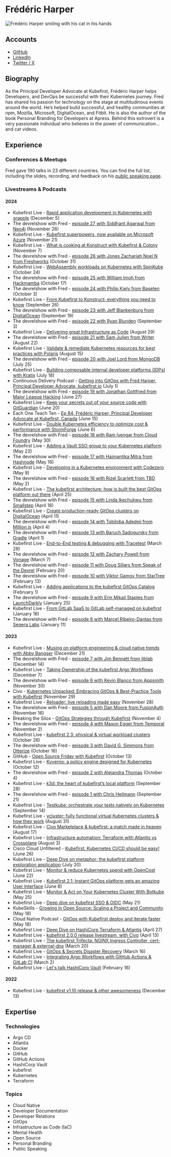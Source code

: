 # Frédéric Harper

![Frédéric Harper smiling with his cat in his hands](../pictures/fred.jpeg)

## Accounts

- [GitHub](https://github.com/fharper)
- [LinkedIn](https://www.linkedin.com/in/fredericharper)
- [Twitter / X](https://twitter.com/fharper)

## Biography

As the Principal Developer Advocate at Kubefirst, Frédéric Harper helps Developers, and DevOps be successful with their Kubernetes journey. Fred has shared his passion for technology on the stage at multitudinous events around the world. He’s helped build successful, and healthy communities at npm, Mozilla, Microsoft, DigitalOcean, and Fitbit. He is also the author of the book Personal Branding for Developers at Apress. Behind this extrovert is a very passionate individual who believes in the power of communication... and cat videos.

## Experience

### Conferences & Meetups

Fred gave 190 talks in 23 different countries. You can find the full list, including the slides, recording, and feedback on his [public speaking page](https://fred.dev/speaking/).

### Livestreams & Podcasts

#### 2024

- Kubefirst Live - [Rapid application development in Kubernetes with grapple](https://www.youtube.com/watch?v=5GblpXLnjlI) (December 5)
- The devrelshow with Fred - [episode 27 with Siddhant Agarwal from Neo4j](https://www.youtube.com/watch?v=Jg2P_x77ST0) (November 28)
- Kubefirst Live - [Kubefirst superpowers, now available on Microsoft Azure](https://www.youtube.com/watch?v=D4gaKRS6gzg) (November 21)
- Kubefirst Live - [What is cooking at Konstruct with Kubefirst & Colony](https://www.youtube.com/watch?v=Nqa61ZKwo8E) (November 7)
- The devrelshow with Fred - [episode 26 with Jones Zachariah Noel N from Freshworks](https://www.youtube.com/watch?v=wJcpuVM8VV8) (October 31)
- Kubefirst Live - [WebAssembly workloads on Kubernetes with SpinKube](https://www.youtube.com/watch?v=BUuSbuJRbnQ) (October 24)
- The devrelshow with Fred - [episode 25 with William Imoh from Hackmamba](https://www.youtube.com/watch?v=TfqnaYssa24) (October 17)
- The devrelshow with Fred - [episode 24 with Philip Kiely from Baseten](https://www.youtube.com/watch?v=fbofHhvlXCc) (October 3)
- Kubefirst Live - [From Kubefirst to Konstruct: everything you need to know](https://www.youtube.com/watch?v=OWWdprmvX4Y) (September 26)
- The devrelshow with Fred - [episode 23 with Jeff Blankenburg from DigitalOcean](https://www.youtube.com/watch?v=2oHi3VKhl4w) (September 19)
- The devrelshow with Fred - [episode 22 with Ryan Blunden](https://www.youtube.com/watch?v=VMHnnEYSylY) (September 3)
- Kubefirst Live - [Delivering great Infrastructure as Code](https://www.youtube.com/watch?v=kP7dICR8FRo) (August 29)
- The devrelshow with Fred - [episode 21 with Sam Julien from Writer](https://www.youtube.com/watch?v=3K4Yxp0hISE) (August 22)
- Kubefirst Live - [Validate & remediate Kubernetes resources for best practices with Polaris](https://www.youtube.com/watch?v=4l0nGpi09dA) (August 15)
- The devrelshow with Fred - [episode 20 with Joel Lord from MongoDB](https://www.youtube.com/watch?v=jvGhSPXY4U4) (July 25)
- Kubefirst Live - [Building composable internal developer platforms (IDPs) with Kratix](https://www.youtube.com/watch?v=yAji69_Qa20) (July 18)
- Continuous Delivery Podcast - [Getting into GitOps with Fred Harper, Principal Developer Advocate, kubefirst.io](https://www.youtube.com/watch?v=6nwiRpzz7wM) (July 1)
- The devrelshow with Fred - [episode 19 with Jonathan Gottfried from Major League Hacking](https://www.youtube.com/watch?v=8gyUad-8rN4) (June 27)
- Kubefirst Live - [Keep your secrets out of your source code with GitGuardian](https://www.youtube.com/watch?v=ViqWYFUBnHc) (June 20)
- Each One Teach Ten - [Ep 84, Frédéric Harper, Principal Developer Advocate at Kubefirst, Canada](https://www.youtube.com/watch?v=bmzutcikjvY) (June 15)
- Kubefirst Live - [Double Kubernetes efficiency to optimize cost & performance with StormForge](https://www.youtube.com/watch?v=DDnEzQw46FM) (June 6)
- The devrelshow with Fred - [episode 18 with Ram Iyengar from Cloud Foundry](https://www.youtube.com/watch?v=gxsN4JykdYk) (May 30)
- Kubefirst Live - [Adding a Vault SSO group to your Kubernetes platform](https://www.youtube.com/watch?v=RZSVr2ASBdM) (May 23)
- The devrelshow with Fred - [episode 17 with Haimantika Mitra from Hashnode](https://www.youtube.com/watch?v=E3qjPt26nMw) (May 16)
- Kubefirst Live - [Developing in a Kubernetes environment with Codezero](https://www.youtube.com/watch?v=1TsTHb90cX0) (May 9)
- The devrelshow with Fred - [episode 16 with Rizel Scarlett from TBD](https://www.youtube.com/watch?v=CrjxuX2ulQw) (May 2)
- Kubefirst Live - [The kubefirst architecture: how is built the best GitOps platform out there](https://www.youtube.com/watch?v=_jlFBtGl1I4) (April 25)
- The devrelshow with Fred - [episode 15 with Linda Ikechukwu from Smallstep](https://www.youtube.com/watch?v=KcxLzJO5R2E) (April 18)
- Kubefirst Live - [Create production-ready GitOps clusters on DigitalOcean](https://www.youtube.com/watch?v=LqEk5T8VF18) (April 11)
- The devrelshow with Fred - [episode 14 with Tobiloba Adedeji from Million.js](https://www.youtube.com/watch?v=bCArd6cCJhk) (April 4)
- The devrelshow with Fred - [episode 13 with Baruch Sadogursky from Gradle](https://www.youtube.com/watch?v=IjtQZFP2QTA) (April 1)
- Kubefirst Live - [End-to-End testing & debugging with Tracetest](https://www.youtube.com/watch?v=mZUHbs2Npms) (March 28)
- The devrelshow with Fred - [episode 12 with Zachary Powell from Vonage](https://www.youtube.com/watch?v=fGMe3nbJU9M) (March 7)
- The devrelshow with Fred - [episode 11 with Doug Sillars from Speak of the Devrel](https://www.youtube.com/watch?v=zH-CVs55V68) (February 20)
- The devrelshow with Fred - [episode 10 with Viktor Gamov from StarTree](https://www.youtube.com/watch?v=vCJQmmsfcKw) (February 13)
- Kubefirst Live - [Adding applications to the kubefirst GitOps Catalog](https://www.youtube.com/watch?v=O8pTLnqIAuk) (February 1)
- The devrelshow with Fred - [episode 9 with Erin Mikail Staples from LaunchDarkly](https://www.youtube.com/watch?v=0sumXXdYZY8) (January 25)
- Kubefirst Live - [From GitLab SaaS to GitLab self-managed on kubefirst](https://www.youtube.com/watch?v=zKZP9IDeY0c) (January 18)
- The devrelshow with Fred - [episode 8 with Marcel Ribeiro-Dantas from Seqera Labs](https://www.youtube.com/watch?v=ZBsGCR12oFI) (January 11)

#### 2023

- Kubefirst Live - [Musing on platform engineering & cloud native trends with Abby Bangser](https://www.youtube.com/watch?v=LjrusegcNAI) (December 21)
- The devrelshow with Fred - [episode 7 with Jim Bennett from liblab](https://www.youtube.com/watch?v=mDfzgHR9w6w) (December 14)
- Kubefirst Live - [Taking Ownership of the kubefirst Argo Workflows](https://www.youtube.com/watch?v=OuPynDbN3W8) (December 7)
- The devrelshow with Fred - [episode 6 with Kevin Blanco from Appsmith](https://www.youtube.com/watch?v=KpXHxyFTARA) (November 30)
- Civo - [Kubernetes Unpacked: Embracing GitOps & Best-Practice Tools with Kubefirst](https://www.youtube.com/live/03dAJ3in8wM) (November 29)
- Kubefirst Live - [Reloader: live reloading made easy](https://www.youtube.com/watch?v=65HFXDfaYCQ) (November 28)
- The devrelshow with Fred - [episode 5 with Dan Moore from FusionAuth](https://www.youtube.com/watch?v=93weiQSO6vc) (November 16)
- Breaking the Silos - [GitOps Strategies through Kubefirst](https://www.youtube.com/live/om1rxvKJe3M) (November 4)
- The devrelshow with Fred - [episode 4 with Mason Egger from Temporal](https://www.youtube.com/watch?v=fd8v15-11Ic) (November 2)
- Kubefirst Live - [kubefirst 2.3: physical & virtual workload clusters](https://www.youtube.com/watch?v=KAo3KPYjQ98) (October 26)
- The devrelshow with Fred - [episode 3 with David G. Simmons from Otterize](https://www.youtube.com/watch?v=sQvimBNlvSY) (October 16)
- GitHub - [Open Source Friday with Kubefirst](https://www.youtube.com/live/FEmb12t6i6Y) (October 13)
- Kubefirst Live - [Kyverno: a policy engine designed for Kubernetes](https://www.youtube.com/watch?v=hsf58XJD3j4) (October 12)
- The devrelshow with Fred - [episode 2 with Alejandra Thomas](https://www.youtube.com/watch?v=lq4UHTJ4yEY) (October 4)
- Kubefirst Live - [k3d: the heart of kubefirst’s local platform](https://www.youtube.com/watch?v=Ff9dVcTqKMg) (September 28)
- The devrelshow with Fred - [episode 1 with Chris Heilmann](https://www.youtube.com/watch?v=y_9zT57pyK0) (September 21)
- Kubefirst Live - [Testkube: orchestrate your tests natively on Kubernetes](https://www.youtube.com/watch?v=C7Tzi46HQqQ&t=2s) (September 14)
- Kubefirst Live - [vcluster: fully functional virtual Kubernetes clusters & how they work](https://www.youtube.com/watch?v=gVmuiK5uY7Q) (August 31)
- Kubefirst Live - [Civo Marketplace & kubefirst: a match made in heaven](https://www.youtube.com/watch?v=d3ytIg8Yqws) (August 17)
- Kubefirst Live - [Infrastructure automation: Terraform with Atlantis vs Crossplane](https://www.youtube.com/watch?v=D9vo4Xscktw) (August 3)
- Cisco Cloud Unfiltered - [Kubefirst: Kubernetes CI/CD should be easy!](https://www.youtube.com/watch?v=Jnk8ac6Bu88) (June 26)
- Kubefirst Live - [Deep Dive on metaphor: the kubefirst platform exploration application](https://www.youtube.com/watch?v=wCAWh__xXqQ) (July 20)
- Kubefirst Live - [Monitor & reduce Kubernetes spend with OpenCost](https://www.youtube.com/watch?v=k8j3GZokQp8) (June 22)
- Kubefirst Live - [Kubefirst 2.1: Instant GitOps platform gets an amazing User Interface](https://www.youtube.com/watch?v=WWuwjRpSewM) (June 8)
- Kubefirst Live - [Monitor & Act on Your Kubernetes Cluster With Botkube](https://www.youtube.com/watch?v=RLmU472lync) (May 25)
- Kubefirst Live - [Deep dive on kubefirst SSO & OIDC](https://www.youtube.com/watch?v=lmrHHrM2Jts) (May 21)
- KubeSkills - [Growing in Open Source: Scaling a Project and Community](https://www.youtube.com/watch?v=NMZxuazgaRM) (May 18)
- Cloud Native Podcast - [GitOps with Kubefirst deploy and iterate faster](https://www.youtube.com/watch?v=OIJqNX-jQTc) (May 18)
- Kubefirst Live - [Deep Dive on HashiCorp Terraform & Atlantis](https://www.youtube.com/watch?v=g-9_dQUzN4o) (April 27)
- Kubefirst Live - [kubefirst 2.0.0 release livestream, with Civo](https://www.youtube.com/watch?v=l0MRtWbbiDk) (April 13)
- Kubefirst Live - [The kubefirst Trifecta: NGINX Ingress Controller, cert-manager & external-dns](https://www.youtube.com/watch?v=o6dt-2Dp1xE) (March 20)
- Kubefirst Live - [GitOps & Secrets Disaster Recovery](https://www.youtube.com/watch?v=7pt2P8Pv8a4) (March 16)
- Kubefirst Live - [Integrating Argo Workflows with GitHub Actions & GitLab CI](https://www.youtube.com/watch?v=4VrgjdlpCmo) (March 2)
- Kubefirst Live - [Let's talk HashiCorp Vault](https://www.youtube.com/watch?v=vczxh0SH5Hk) (February 16)

#### 2022

- Kubefirst Live - [kubefirst v1.10 release & other awesomeness](https://www.youtube.com/watch?v=cjbWbyWCI4Q) (December 13)

## Expertise

### Technologies

- Argo CD
- Atlantis
- Docker
- GitHub
- GitHub Actions
- HashiCorp Vault
- kubefirst
- Kubernetes
- Terraform

### Topics

- Cloud Native
- Developer Documentation
- Developer Relations
- GitOps
- Infrastructure as Code (IaC)
- Mental Health
- Open Source
- Personal Branding
- Public Speaking
